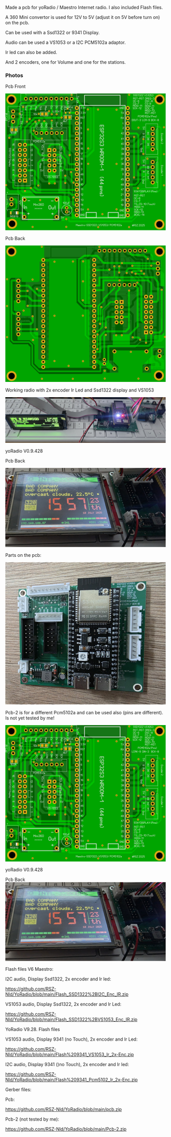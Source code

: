 Made a pcb for yoRadio / Maestro Internet radio.  I also included Flash files.

A 360 Mini convertor is used for 12V to 5V (adjust it on 5V before turn on) on the pcb.

Can be used with a Ssd1322 or 9341 Display.

Audio can be used a VS1053 or a I2C  PCM5102a adaptor.

Ir led can also be added.

And 2 encoders, one for Volume and one for the stations.


### Photos
Pcb Front

![Photo 13](https://github.com/RSZ-Nld/YoRadio/blob/main/Front.JPG)

Pcb Back

![Photo 10](https://github.com/RSZ-Nld/YoRadio/blob/main/Back.JPG)

Working radio with 2x encoder Ir Led and Ssd1322 display and VS1053

![Photo 5](https://github.com/RSZ-Nld/YoRadio/blob/main/20250709.jpg)

yoRadio V0.9.428

Pcb Back

![Photo 19](https://github.com/RSZ-Nld/YoRadio/blob/main/9341%20%205102a.jpg)

Parts on the pcb:

![Photo 7](https://github.com/RSZ-Nld/YoRadio/blob/main/20250709_153609.jpg)

Pcb-2 is for a different Pcm5102a and can be used also (pins are different).
Is not yet tested by me!

![Photo 8](https://github.com/RSZ-Nld/YoRadio/blob/main/Front-2.JPG)

yoRadio V0.9.428

Pcb Back
![Photo 19](https://github.com/RSZ-Nld/YoRadio/blob/main/9341%20%205102a.jpg)




Flash files  V6 Maestro:

I2C audio, Display Ssd1322, 2x encoder and Ir led:

https://github.com/RSZ-Nld/YoRadio/blob/main/Flash_SSD1322%2BI2C_Enc_IR.zip

VS1053 audio, Display Ssd1322, 2x encoder and Ir Led:

https://github.com/RSZ-Nld/YoRadio/blob/main/Flash_SSD1322%2BVS1053_Enc_IR.zip



YoRadio V9.28.  Flash files

VS1053 audio, Display 9341 (no Touch), 2x encoder and Ir Led:

https://github.com/RSZ-Nld/YoRadio/blob/main/Flash%209341_VS1053_Ir_2x-Enc.zip

I2C audio, Display 9341 ()no Touch), 2x encoder and Ir led:

https://github.com/RSZ-Nld/YoRadio/blob/main/Flash%209341_Pcm5102_Ir_2x-Enc.zip



Gerber files:

Pcb:

https://github.com/RSZ-Nld/YoRadio/blob/main/pcb.zip

Pcb-2 (not tested by me):

https://github.com/RSZ-Nld/YoRadio/blob/main/Pcb-2.zip










